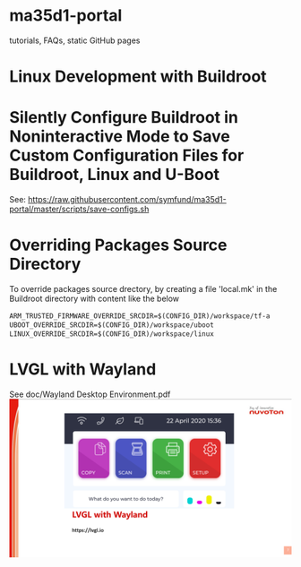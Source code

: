 # ma35d1-portal
tutorials, FAQs, static GitHub pages

# Linux Development with Buildroot

# Silently Configure Buildroot in Noninteractive Mode to Save Custom Configuration Files for Buildroot, Linux and U-Boot
See: https://raw.githubusercontent.com/symfund/ma35d1-portal/master/scripts/save-configs.sh

# Overriding Packages Source Directory
To override packages source drectory, by creating a file 'local.mk' in the Buildroot directory with content like the below
```
ARM_TRUSTED_FIRMWARE_OVERRIDE_SRCDIR=$(CONFIG_DIR)/workspace/tf-a
UBOOT_OVERRIDE_SRCDIR=$(CONFIG_DIR)/workspace/uboot
LINUX_OVERRIDE_SRCDIR=$(CONFIG_DIR)/workspace/linux
```
# LVGL with Wayland
See doc/Wayland Desktop Environment.pdf
![LVGL with Wayland](/pics/lvgl-with-wayland.png)
